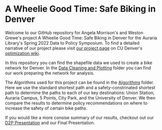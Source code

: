 # A Wheelie Good Time: Safe Biking in Denver

Welcome to our GitHub repository for Angela Morrison's and Weston Grewe's project A Wheelie Good Time: Safe Biking in Denver for the Auraria Library's Spring 2022 Data to Policy Symposium. To find a detailed narrative of our project please visit [our project page](http://math.ucdenver.edu/~sborgwardt/wiki/index.php/A_Wheelie_Good_Time:_Safe_Biking_in_Denver) on CU Denver's [optimization wiki](http://math.ucdenver.edu/~sborgwardt/wiki/index.php/Main_Page). 

In this repository you can find the shapefile data we used to create a bike network for Denver. In the [Data Cleaning and Plotting](http://github.com/DillWithIt77/D2P_Spring_2022/tree/main/Data%20Cleaning%20and%20Plotting) folder you can find our work preparing the network for analysis.

 The Algorithms used for this project can be found in the [Algorithms](http://github.com/DillWithIt77/D2P_Spring_2022/tree/main/Algorithms) folder. Here we use the standard shortest path and a safety-constrinated shortest path to determine the paths to each of our key destinations: Union Station, Auraria Campus, 5 Points, City Park, and the University of Denver. We then compare the results to determine policy recommendations on where to increase the safety of certain bike paths.
 
 If you would like a more consise summary of our results, checkout out our [D2P Presentation](http://github.com/DillWithIt77/D2P_Spring_2022/blob/main/Presentations/D2P%20Slides.pdf) and our Final Presentation. 
